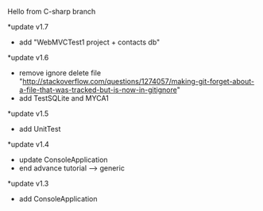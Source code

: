 Hello from C-sharp branch 

*update v1.7
- add "WebMVCTest1 project + contacts db"

*update v1.6
- remove ignore delete file "http://stackoverflow.com/questions/1274057/making-git-forget-about-a-file-that-was-tracked-but-is-now-in-gitignore"
- add TestSQLite and MYCA1

*update v1.5
- add UnitTest

*update v1.4
- update ConsoleApplication
- end advance tutorial --> generic

*update v1.3
- add ConsoleApplication
